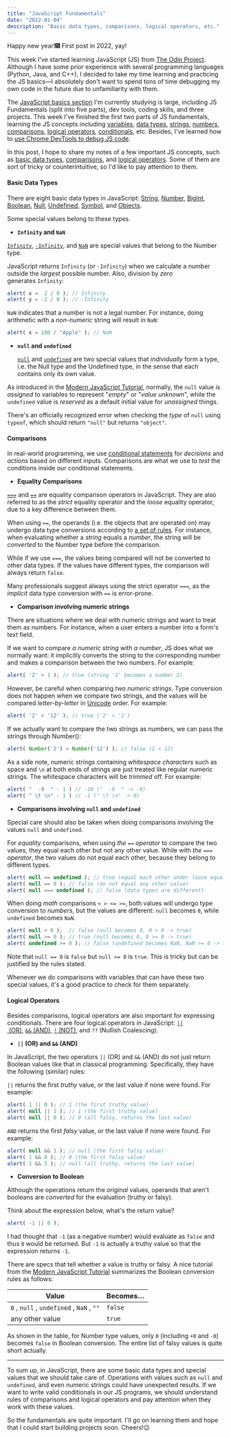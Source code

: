 ```yaml
---
title: "JavaScript Fundamentals"
date: "2022-01-04"
description: "Basic data types, comparisons, logical operators, etc."
--- 
```


Happy new year!🎆 First post in 2022, yay!

This week I've started learning JavaScript (JS) from [The Odin Project](https://www.theodinproject.com/). Although I have some prior experience with several programming languages (Python, Java, and C++), I decided to take my time learning and practicing the JS basics—I absolutely don't want to spend tons of time debugging my own code in the future due to unfamiliarity with them.

The  [JavaScript basics section](https://www.theodinproject.com/paths/foundations/courses/foundations#javascript-basics) I'm currently studying is large, including JS Fundamentals (split into five parts), dev tools, coding skills, and three projects. This week I've finished the first two parts of JS fundamentals, learning the JS concepts including [variables](http://javascript.info/variables), [data types](https://javascript.info/types), [strings](https://developer.mozilla.org/en-US/docs/Web/JavaScript/Reference/Global_Objects/String), [numbers](https://developer.mozilla.org/en-US/docs/Learn/JavaScript/First_steps/Math), [comparisons](https://javascript.info/comparison), [logical operators](https://javascript.info/logical-operators), [conditionals](https://developer.mozilla.org/en-US/docs/Learn/JavaScript/Building_blocks/conditionals), etc. Besides, I've learned how to [use Chrome DevTools to debug JS code](https://developer.chrome.com/docs/devtools/javascript/). 

In this post, I hope to share my notes of a few important JS concepts, such as [basic data types](#basic-data-types), [comparisons](#comparisons), and [logical operators](#logical-operators). Some of them are sort of tricky or counterintuitive, so I'd like to pay attention to them.

#### Basic Data Types

There are eight basic data types in JavaScript: [String](https://developer.mozilla.org/en-US/docs/Web/JavaScript/Data_structures#string_type), [Number](https://developer.mozilla.org/en-US/docs/Web/JavaScript/Data_structures#number_type), [BigInt](https://developer.mozilla.org/en-US/docs/Web/JavaScript/Data_structures#bigint_type), [Boolean](https://developer.mozilla.org/en-US/docs/Web/JavaScript/Data_structures#boolean_type), [Null](https://developer.mozilla.org/en-US/docs/Web/JavaScript/Data_structures#null_type), [Undefined](https://developer.mozilla.org/en-US/docs/Web/JavaScript/Data_structures#undefined_type), [Symbol](https://developer.mozilla.org/en-US/docs/Web/JavaScript/Data_structures#symbol_type), and [Objects](https://developer.mozilla.org/en-US/docs/Web/JavaScript/Data_structures#objects). 

Some special values belong to these types.

* **`Infinity` and `NaN`**
  
 [`Infinity`](https://www.w3schools.com/jsref/jsref_infinity.asp), [`-Infinity`](https://www.w3schools.com/jsref/jsref_infinity.asp), and [`NaN`](https://developer.mozilla.org/en-US/docs/Web/JavaScript/Reference/Global_Objects/NaN) are special values that belong to the Number type.

  JavaScript returns `Infinity` (or `-Infinity`) when we calculate a number outside the *largest* possible number. Also, division by *zero* generates `Infinity`:

  ``` javascript
  alert( x =  2 / 0 ); // Infinity
  alert( y = -2 / 0 ); // -Infinity
  ```
  
  `NaN` indicates that a number is not a legal number. For instance, doing arithmetic with a *non-numeric* string will result in `NaN`:

  ``` javascript
  alert( x = 100 / "Apple" ); // NaN
  ```

* **`null` and `undefined`**
  
  [`null`](https://javascript.info/types#the-null-value) and [`undefined`](https://javascript.info/types#the-undefined-value) are two special values that *individually* form a type, i.e. the Null type and the Undefined type, in the sense that each contains only its own value.

As introduced in the [Modern JavaScript Tutorial](https://javascript.info/types), normally, the `null` value is *assigned* to variables to represent "*empty*" or "*value unknown*", while  the `undefined` value is *reserved* as a default initial value for *unassigned* things.

There's an officially recognized error when checking the *type* of `null` using `typeof`, which should return `"null"` but returns `"object"`.

#### Comparisons

In real-world programming, we use [conditional statements](https://developer.mozilla.org/en-US/docs/Learn/JavaScript/Building_blocks/conditionals) for *decisions* and *actions* based on different inputs. Comparisons are what we use to *test* the conditions inside our conditional statements. 

* **Equality Comparisons**

[`===`](https://developer.mozilla.org/en-US/docs/Web/JavaScript/Equality_comparisons_and_sameness#strict_equality_using_) and [`==`](https://developer.mozilla.org/en-US/docs/Web/JavaScript/Equality_comparisons_and_sameness#loose_equality_using_) are equality comparison operators in JavaScript. They are also referred to as the *strict* equality operator and the *loose* equality operator, due to a key difference between them.

When using `==`, the operands (i.e. the objects that are operated on) may undergo data type conversions according to [a set of rules](https://developer.mozilla.org/en-US/docs/Web/JavaScript/Equality_comparisons_and_sameness#loose_equality_using_). For instance, when evaluating whether a *string* equals a *number*, the string will be *converted* to the Number type before the comparison. 

While if we use `===`, the values being compared will not be converted to other data types. If the values have different types, the comparison will always return `false`.

Many professionals suggest always using the strict operator `===`, as the *implicit* data type conversion with `==` is error-prone. 


* **Comparison involving numeric strings**

There are situations where we deal with numeric strings and want to treat them as numbers. For instance, when a user enters a number into a form's text field. 

If we want to compare *a numeric string* with *a number*, JS does what we normally want: it implicitly converts the string to the corresponding number and makes a comparison between the two numbers. For example:

``` javascript
alert( '2' > 1 ); // true (string '2' becomes a number 2)
```

 However, be careful when comparing *two numeric strings*. Type conversion does not happen when we compare two strings, and the values will be compared *letter-by-letter* in [Unicode](http://www.unicode.org/charts/) order. For example:

``` javascript
alert( '2' > '12' ); // true ('2' > '1')
```

If we actually want to compare the two strings as numbers, we can pass the strings through Number():
``` javascript
alert( Number('2') > Number('12') ); // false (2 < 12)
```

As a side note, numeric strings containing *whitespace characters* such as space and `\n` at both ends of strings are just treated like regular numeric strings. The whitespace characters will be *trimmed* off. For example: 

``` javascript
alert( "  -9  " - 1 ) // -10 ("  -9  " -> -9)
alert( " \t \n" - 1 ) // -1 (" \t \n" -> 0)
```

* **Comparisons involving `null` and `undefined`**

Special care should also be taken when doing comparisons involving the values `null` and `undefined`. 

For *equality* comparisons, when using *the `==` operator* to compare the two values, they equal each other but not any other value. While with *the `===` operator*, the two values do not equal each other, because they belong to different types.
``` javascript
alert( null == undefined ); // true (equal each other under loose equality comparison)
alert( null == 0 ); // false (do not equal any other value)
alert( null === undefined ); // false (data types are different)
``` 
When doing *math* comparisons `< > <= >=`, both values will undergo type conversion to *numbers*, but the values are different: `null` becomes `0`, while `undefined` becomes `NaN`.

``` javascript
alert( null > 0 );  // false (null becomes 0, 0 > 0 -> true)
alert( null >= 0 ); // true (null becomes 0, 0 >= 0 -> true)
alert( undefined >= 0 ); // false (undefined becomes NaN, NaN >= 0 -> false)
```

Note that  `null == 0` is `false` but `null >= 0` is `true`. This is tricky but can be justified by the rules stated. 

Whenever we do comparisons with variables that can have these two special values, it's a good practice to check for them separately. 

#### Logical Operators

Besides comparisons, logical operators are also important for expressing conditionals. There are four logical operators in JavaScript: [`||` (OR)](https://javascript.info/logical-operators#or), [`&&` (AND)](https://javascript.info/logical-operators#and), [`!` (NOT)](https://javascript.info/logical-operators#not), and `??` (Nullish Coalescing). 

* **`||` (OR) and `&&` (AND)**
  
In JavaScript, the two operators `||` (OR) and `&&` (AND) do not just return Boolean values like that in classical programming. Specifically, they have the following (similar) rules:

`||` returns the first *truthy* value, or the last value if none were found. For example:

``` javascript
alert( 1 || 0 ); // 1 (the first truthy value)
alert( null || 1 ); // 1 (the first truthy value)
alert( null || 0 ); // 0 (all falsy, returns the last value)
```

`AND` returns the first *falsy* value, or the last value if none were found. For example:

``` javascript
alert( null && 1 ); // null (the first falsy value)
alert( 1 && 0 ); // 0 (the first falsy value)
alert( 1 && 5 ); // null (all truthy, returns the last value)
```


* **Conversion to Boolean**

Although the operations return the *original* values, operands that aren't booleans are *converted* for the evaluation (truthy or falsy). 

Think about the expression below, what's the return value?

``` javascript
alert( -1 || 0 );
```
I had thought that `-1` (as a negative number) would evaluate as `false` and thus `0` would be returned. But `-1` is actually a truthy value so that the expression returns `-1`. 


There are specs that tell whether a value is truthy or falsy. A nice tutorial from the [Modern JavaScript Tutorial](https://javascript.info/type-conversions#boolean-conversion) summarizes the Boolean conversion rules as follows:

| Value | Becomes… |
|-------|----------|
| `0` , `null` , `undefined` , `NaN` , `""` | `false` |
| any other value | `true` |

As shown in the table, for Number type values, only `0` (including `+0` and `-0`) becomes `false` in Boolean conversion. 
The entire list of falsy values is quite short actually.

---

<p class="final-paragraph"> To sum up, in JavaScript, there are some basic data types and special values that we should take care of. Operations with values such as <code class="language-text">null</code> and <code class="language-text">undefined</code>, and even numeric strings could have unexpected results. If we want to write valid conditionals in our JS programs, we should understand rules of comparisons and logical operators and pay attention when they work with these values.

So the fundamentals are quite important. I'll go on learning them and hope that I could start building projects soon. Cheers!😉  <p>